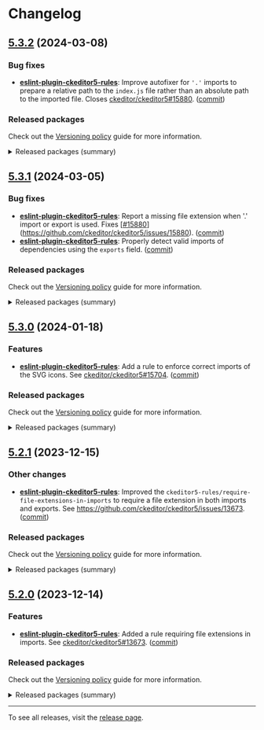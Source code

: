 Changelog
=========

## [5.3.2](https://github.com/ckeditor/ckeditor5-linters-config/compare/v5.3.1...v5.3.2) (2024-03-08)

### Bug fixes

* **[eslint-plugin-ckeditor5-rules](https://www.npmjs.com/package/eslint-plugin-ckeditor5-rules)**: Improve autofixer for `'.'` imports to prepare a relative path to the `index.js` file rather than an absolute path to the imported file. Closes [ckeditor/ckeditor5#15880](https://github.com/ckeditor/ckeditor5/issues/15880). ([commit](https://github.com/ckeditor/ckeditor5-linters-config/commit/e978016bc39211b7a675dda6d53a30dac369eac0))

### Released packages

Check out the [Versioning policy](https://ckeditor.com/docs/ckeditor5/latest/framework/guides/support/versioning-policy.html) guide for more information.

<details>
<summary>Released packages (summary)</summary>

Other releases:

* [eslint-config-ckeditor5](https://www.npmjs.com/package/eslint-config-ckeditor5/v/5.3.2): v5.3.1 => v5.3.2
* [eslint-plugin-ckeditor5-rules](https://www.npmjs.com/package/eslint-plugin-ckeditor5-rules/v/5.3.2): v5.3.1 => v5.3.2
* [stylelint-config-ckeditor5](https://www.npmjs.com/package/stylelint-config-ckeditor5/v/5.3.2): v5.3.1 => v5.3.2
* [stylelint-plugin-ckeditor5-rules](https://www.npmjs.com/package/stylelint-plugin-ckeditor5-rules/v/5.3.2): v5.3.1 => v5.3.2
</details>


## [5.3.1](https://github.com/ckeditor/ckeditor5-linters-config/compare/v5.3.0...v5.3.1) (2024-03-05)

### Bug fixes

* **[eslint-plugin-ckeditor5-rules](https://www.npmjs.com/package/eslint-plugin-ckeditor5-rules)**: Report a missing file extension when '.' import or export is used. Fixes [[#15880](https://github.com/ckeditor/ckeditor5-linters-config/issues/15880)](https://github.com/ckeditor/ckeditor5/issues/15880). ([commit](https://github.com/ckeditor/ckeditor5-linters-config/commit/be3159e8b3351b992586da62359b7806277fa3b4))
* **[eslint-plugin-ckeditor5-rules](https://www.npmjs.com/package/eslint-plugin-ckeditor5-rules)**: Properly detect valid imports of dependencies using the `exports` field. ([commit](https://github.com/ckeditor/ckeditor5-linters-config/commit/be3159e8b3351b992586da62359b7806277fa3b4))

### Released packages

Check out the [Versioning policy](https://ckeditor.com/docs/ckeditor5/latest/framework/guides/support/versioning-policy.html) guide for more information.

<details>
<summary>Released packages (summary)</summary>

Other releases:

* [eslint-config-ckeditor5](https://www.npmjs.com/package/eslint-config-ckeditor5/v/5.3.1): v5.3.0 => v5.3.1
* [eslint-plugin-ckeditor5-rules](https://www.npmjs.com/package/eslint-plugin-ckeditor5-rules/v/5.3.1): v5.3.0 => v5.3.1
* [stylelint-config-ckeditor5](https://www.npmjs.com/package/stylelint-config-ckeditor5/v/5.3.1): v5.3.0 => v5.3.1
* [stylelint-plugin-ckeditor5-rules](https://www.npmjs.com/package/stylelint-plugin-ckeditor5-rules/v/5.3.1): v5.3.0 => v5.3.1
</details>


## [5.3.0](https://github.com/ckeditor/ckeditor5-linters-config/compare/v5.2.1...v5.3.0) (2024-01-18)

### Features

* **[eslint-plugin-ckeditor5-rules](https://www.npmjs.com/package/eslint-plugin-ckeditor5-rules)**: Add a rule to enforce correct imports of the SVG icons. See [ckeditor/ckeditor5#15704](https://github.com/ckeditor/ckeditor5/issues/15704). ([commit](https://github.com/ckeditor/ckeditor5-linters-config/commit/1d9916643f8bdf8580ab9082e3c103d1607a8b12))

### Released packages

Check out the [Versioning policy](https://ckeditor.com/docs/ckeditor5/latest/framework/guides/support/versioning-policy.html) guide for more information.

<details>
<summary>Released packages (summary)</summary>

Releases containing new features:

* [eslint-plugin-ckeditor5-rules](https://www.npmjs.com/package/eslint-plugin-ckeditor5-rules/v/5.3.0): v5.2.1 => v5.3.0

Other releases:

* [eslint-config-ckeditor5](https://www.npmjs.com/package/eslint-config-ckeditor5/v/5.3.0): v5.2.1 => v5.3.0
* [stylelint-config-ckeditor5](https://www.npmjs.com/package/stylelint-config-ckeditor5/v/5.3.0): v5.2.1 => v5.3.0
* [stylelint-plugin-ckeditor5-rules](https://www.npmjs.com/package/stylelint-plugin-ckeditor5-rules/v/5.3.0): v5.2.1 => v5.3.0
</details>


## [5.2.1](https://github.com/ckeditor/ckeditor5-linters-config/compare/v5.2.0...v5.2.1) (2023-12-15)

### Other changes

* **[eslint-plugin-ckeditor5-rules](https://www.npmjs.com/package/eslint-plugin-ckeditor5-rules)**: Improved the `ckeditor5-rules/require-file-extensions-in-imports` to require a file extension in both imports and exports. See https://github.com/ckeditor/ckeditor5/issues/13673. ([commit](https://github.com/ckeditor/ckeditor5-linters-config/commit/950a842b6aaacbb7d2e958be6e1a224db755b2f5))

### Released packages

Check out the [Versioning policy](https://ckeditor.com/docs/ckeditor5/latest/framework/guides/support/versioning-policy.html) guide for more information.

<details>
<summary>Released packages (summary)</summary>

Other releases:

* [eslint-config-ckeditor5](https://www.npmjs.com/package/eslint-config-ckeditor5/v/5.2.1): v5.2.0 => v5.2.1
* [eslint-plugin-ckeditor5-rules](https://www.npmjs.com/package/eslint-plugin-ckeditor5-rules/v/5.2.1): v5.2.0 => v5.2.1
* [stylelint-config-ckeditor5](https://www.npmjs.com/package/stylelint-config-ckeditor5/v/5.2.1): v5.2.0 => v5.2.1
* [stylelint-plugin-ckeditor5-rules](https://www.npmjs.com/package/stylelint-plugin-ckeditor5-rules/v/5.2.1): v5.2.0 => v5.2.1
</details>


## [5.2.0](https://github.com/ckeditor/ckeditor5-linters-config/compare/v5.1.3...v5.2.0) (2023-12-14)

### Features

* **[eslint-plugin-ckeditor5-rules](https://www.npmjs.com/package/eslint-plugin-ckeditor5-rules)**: Added a rule requiring file extensions in imports. See [ckeditor/ckeditor5#13673](https://github.com/ckeditor/ckeditor5/issues/13673). ([commit](https://github.com/ckeditor/ckeditor5-linters-config/commit/d7d5211e960378b985f0383efc66951e89dfd83b))

### Released packages

Check out the [Versioning policy](https://ckeditor.com/docs/ckeditor5/latest/framework/guides/support/versioning-policy.html) guide for more information.

<details>
<summary>Released packages (summary)</summary>

Releases containing new features:

* [eslint-plugin-ckeditor5-rules](https://www.npmjs.com/package/eslint-plugin-ckeditor5-rules/v/5.2.0): v5.1.3 => v5.2.0

Other releases:

* [eslint-config-ckeditor5](https://www.npmjs.com/package/eslint-config-ckeditor5/v/5.2.0): v5.1.3 => v5.2.0
* [stylelint-config-ckeditor5](https://www.npmjs.com/package/stylelint-config-ckeditor5/v/5.2.0): v5.1.3 => v5.2.0
* [stylelint-plugin-ckeditor5-rules](https://www.npmjs.com/package/stylelint-plugin-ckeditor5-rules/v/5.2.0): v5.1.3 => v5.2.0
</details>

---

To see all releases, visit the [release page](https://github.com/ckeditor/ckeditor5-linters-config/releases).
